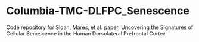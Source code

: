 # Columbia-TMC-DLFPC_Senescence
Code repository for Sloan, Mares, et al. paper, Uncovering the Signatures of Cellular Senescence in the Human Dorsolateral Prefrontal Cortex
